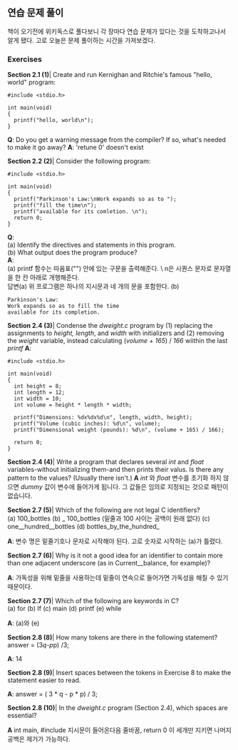 ## 연습 문제 풀이
책이 오기전에 위키독스로 풀다보니 각 장마다 연습 문제가 있다는 것을 도착하고나서 알게 됐다. 고로 오늘은 문제 풀이하는 시간을 가져보겠다.  

### Exercises
**Section 2.1 (1)**| Create and run Kernighan and Ritchie's famous "hello, world" program:
```
#include <stdio.h>

int main(void)
{
  printf("hello, world\n");
}
```
**Q**: Do you get a warning message from the compiler? If so, what's needed to make it go away?
**A**: 'retune 0' doesn't exist

**Section 2.2 (2)**| Consider the following program:
```
#include <stdio.h>

int main(void)
{
  printf("Parkinson's Law:\nWork expands so as to ");
  printf("fill the time\n");
  printf("available for its comletion. \n");
  return 0;
}
```
**Q**:  
(a) Identify the directives and statements in this program.  
(b) What output does the program produce?  
**A**:  
(a) printf 함수는 따옴표("") 안에 있는 구문을 출력해준다. \ n은 시퀀스 문자로 문자열을 한 칸 아래로 개행해준다.  
답변(a) 위 프로그램은 하나의 지시문과 네 개의 문을 포함한다.
(b)
```
Parkinson's Law:
Work expands so as to fill the time
available for its completion.
```

**Section 2.4 (3)**| Condense the _dweight.c_ program by (1) replacing the assignments to _height, length_, and _width_ with
initializers and (2) removing the _weight_ variable, instead calculating (_volume + 165_) / _166_ wiithin the last _printf_
**A**:  
```
#include <stdio.h>

int main(void)
{
  int height = 8;
  int length = 12;
  int width = 10;
  int volume = height * length * width;
  
  printf("Dimensions: %dx%dx%d\n", length, width, height);
  printf("Volume (cubic inches): %d\n", volume);
  printf("Dimensional weight (pounds): %d\n", (volume + 165) / 166);
  
  return 0;
}
```

**Section 2.4 (4)**| Write a program that declares several _int_ and _float_ variables-without initializing them-and then prints
their valus. Is there any pattern to the values? (Usually there isn't.)
**A** _int_ 와 _float_ 변수를 초기화 하지 않으면 _dummy_ 값이 변수에 들어가게 됩니다. 그 값들은 임의로 지정되는 것으로 패턴이 없습니다.

**Section 2.7 (5)**| Which of the following are not legal C identifiers?  
(a) 100_bottles
(b) _ 100_bottles (밑줄과 100 사이는 공백이 원래 없다)
(c) one__hundred__bottles
(d) bottles_by_the_hundred_

**A**: 변수 명은 밑줄기호나 문자로 시작해야 된다. 고로 숫자로 시작하는 (a)가 틀렸다.

**Section 2.7 (6)**| Why is it not a good idea for an identifier to contain more than one adjacent underscore (as in Current__balance, for example)?

**A**: 가독성을 위해 밑줄을 사용하는데 밑줄이 연속으로 들어가면 가독성을 해칠 수 있기 때문이다.

**Section 2.7 (7)**| Which of the following are keywords in C?  
(a) for
(b) If
(c) main
(d) printf
(e) while

**A**: (a)와 (e)

**Section 2.8 (8)**| How many tokens are there in the following statement?
answer = (3*q-p*p) /3;

**A**: 14

**Section 2.8 (9)**| Insert spaces between the tokens in Exercise 8 to make the statement easier to read.

**A**: answer = ( 3 * q - p * p) / 3;

**Section 2.8 (10)**| In the _dweight.c_ program (Section 2.4), which spaces are essential?

**A** int main, #include 지시문이 들어온다음 줄바꿈, return 0 이 세개만 지키면 나머지 공백은 제거가 가능하다.






